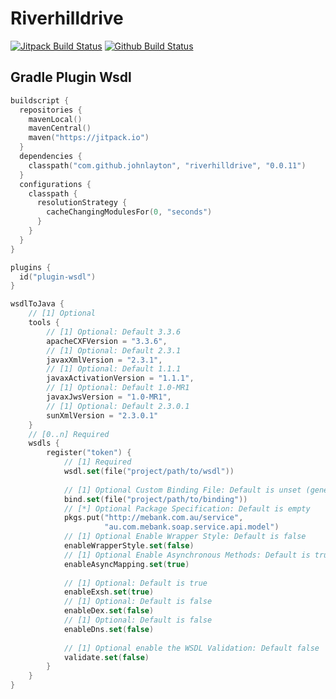 # Riverhilldrive

[![Jitpack Build Status](https://jitpack.io/v/johnlayton/riverhilldrive.svg)](https://jitpack.io/#johnlayton/riverhilldrive)
[![Github Build Status](https://github.com/johnlayton/riverhilldrive/workflows/main/badge.svg)](https://github.com/johnlayton/riverhilldrive/actions)

## Gradle Plugin Wsdl

```kts
buildscript {
  repositories {
    mavenLocal()
    mavenCentral()
    maven("https://jitpack.io")
  }
  dependencies {
    classpath("com.github.johnlayton", "riverhilldrive", "0.0.11")
  }
  configurations {
    classpath {
      resolutionStrategy {
        cacheChangingModulesFor(0, "seconds")
      }
    }
  }
}
```

```kts
plugins {
  id("plugin-wsdl")
}
```

```kts
wsdlToJava {
    // [1] Optional
    tools {
        // [1] Optional: Default 3.3.6
        apacheCXFVersion = "3.3.6",
        // [1] Optional: Default 2.3.1
        javaxXmlVersion = "2.3.1",
        // [1] Optional: Default 1.1.1
        javaxActivationVersion = "1.1.1",
        // [1] Optional: Default 1.0-MR1
        javaxJwsVersion = "1.0-MR1",
        // [1] Optional: Default 2.3.0.1
        sunXmlVersion = "2.3.0.1"
    }
    // [0..n] Required
    wsdls {
        register("token") {
            // [1] Required
            wsdl.set(file("project/path/to/wsdl"))
    
            // [1] Optional Custom Binding File: Default is unset (generated bindings)
            bind.set(file("project/path/to/binding"))
            // [*] Optional Package Specification: Default is empty
            pkgs.put("http://mebank.com.au/service", 
                     "au.com.mebank.soap.service.api.model")
            // [1] Optional Enable Wrapper Style: Default is false
            enableWrapperStyle.set(false)
            // [1] Optional Enable Asynchronous Methods: Default is true
            enableAsyncMapping.set(true)
    
            // [1] Optional: Default is true
            enableExsh.set(true)
            // [1] Optional: Default is false
            enableDex.set(false)
            // [1] Optional: Default is false
            enableDns.set(false)
    
            // [1] Optional enable the WSDL Validation: Default false
            validate.set(false)
        }   
    }
}
```
